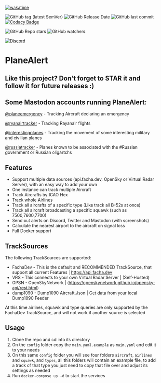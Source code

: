 [![wakatime](https://wakatime.com/badge/user/65ddcee5-893d-45e3-989c-4d52691b9072/project/cb52da0e-7317-4d00-97da-47004445e1f5.svg)](https://wakatime.com/badge/user/65ddcee5-893d-45e3-989c-4d52691b9072/project/cb52da0e-7317-4d00-97da-47004445e1f5)

![GitHub tag (latest SemVer)](https://img.shields.io/github/v/tag/nfacha/PlaneAlert?label=Latest%20version)
![GitHub Release Date](https://img.shields.io/github/release-date/nfacha/PlaneAlert)
![GitHub last commit](https://img.shields.io/github/last-commit/nfacha/PlaneAlert)
[![Codacy Badge](https://app.codacy.com/project/badge/Grade/c40766e76d3d468b996d23fc7edcfd85)](https://www.codacy.com/gh/nfacha/PlaneAlert/dashboard?utm_source=github.com&amp;utm_medium=referral&amp;utm_content=nfacha/PlaneAlert&amp;utm_campaign=Badge_Grade)

![GitHub Repo stars](https://img.shields.io/github/stars/nfacha/PlaneAlert?style=social)
![GitHub watchers](https://img.shields.io/github/watchers/nfacha/PlaneAlert?style=social)

[![Discord](https://img.shields.io/discord/933444164379619348)](https://discord.gg/ecyK3y4zTW)

# PlaneAlert

## Like this project? Don't forget to STAR it and follow it for future releases :)

## Some Mastodon accounts running PlaneAlert:

[@planeemergency](https://airwaves.social/@planeemergency) - Tracking Aircraft declaring an emergency

[@ryanairtracker](https://airwaves.social/@ryanairtracker) - Tracking Rayanair flights

[@interestingplanes](https://airwaves.social/@interestingplanes) - Tracking the movement of some interesting military
and civilian planes

[@russiatracker](https://airwaves.social/@russiatracker) - Planes known to be associated with the #Russian government or
Russian oligartchs

## Features

- Support multiple data sources (api.facha.dev, OpenSky or Virtual Radar Server), with an easy way to add your own
- One instance can track multiple Aircraft
- Track Aircrafts by ICAO Hex
- Track whole Airlines
- Track all aircrafts of a specific type (Like track all B-52s at once)
- Track all aircraft broadcasting a specific squawk (such as 7500,7600,7700)
- Send out alerts on Discord, Twitter and Mastodon (with screenshots)
- Calculate the nearest airport to the aircraft on signal loss
- Full Docker support

## TrackSources

The following TrackSources are supported:

- FachaDev - This is the default and RECOMMENDED TrackSource, that support all current Features | https://api.facha.dev
- VRS - This connects to your own Virtual Radar Server | (Self-Hosted)
- OPSN - OpenSkyNetwork | (https://openskynetwork.github.io/opensky-api/rest.html)
- dump1090 - Dump1090 Aircraft.Json | Get data from your local Dump1090 Feeder

At this time airlines, squawk and type queries are only supported by the FachaDev TrackSource, and will not work if
another source is selected

## Usage

1. Clone the repo and cd into its directory
2. On the `config` folder copy the `main.yaml.example` as `main.yaml` and edit it to your needs
3. On this same `config` folder you will see four folders `aircraft`, `airlines` and `squawk`, and `types`, all this
   folders will contain an example file, to add a track of that type you just need to copy that file over and adjust its
   settings as needed
4. Run `docker-compose up -d` to start the services
